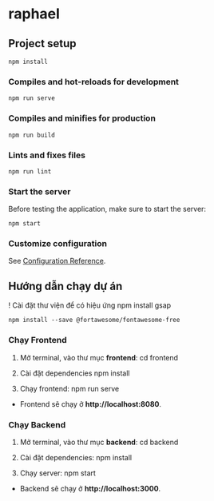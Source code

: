 # raphael

## Project setup
```
npm install
```

### Compiles and hot-reloads for development
```
npm run serve
```

### Compiles and minifies for production
```
npm run build
```

### Lints and fixes files
```
npm run lint
```

### Start the server
Before testing the application, make sure to start the server:
```
npm start
```

### Customize configuration
See [Configuration Reference](https://cli.vuejs.org/config/).


## Hướng dẫn chạy dự án
! Cài đặt thư viện để có hiệu ứng
    npm install gsap
    
    npm install --save @fortawesome/fontawesome-free

### Chạy Frontend
1. Mở terminal, vào thư mục **frontend**:
    cd frontend

2. Cài đặt dependencies
    npm install

3. Chạy frontend:
    npm run serve

- Frontend sẽ chạy ở **http://localhost:8080**.

### Chạy Backend
1. Mở terminal, vào thư mục **backend**:
    cd backend

2. Cài đặt dependencies:
    npm install

3. Chạy server:
    npm start

- Backend sẽ chạy ở **http://localhost:3000**.
